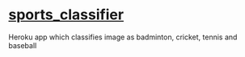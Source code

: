 # [sports_classifier](https://sports-classifier-app.herokuapp.com/)
Heroku app which classifies image as badminton, cricket, tennis and baseball
